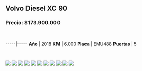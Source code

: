 ## Volvo Diesel XC 90

### Precio: $173.900.000


<p>&nbsp;</p>

-----|-----
**Año** | 2018
**KM** | 6.000
**Placa** | EMU488
**Puertas** | 5


<p>&nbsp;</p>

<img src="images/volvo xc90 d5.jpg?raw=true"/>
<img src="images/volvo xc90 d5 - 1.jpg?raw=true"/>
<img src="images/volvo xc90 d5 - 2.jpg?raw=true"/>
<img src="images/volvo xc90 d5 - 3.jpg?raw=true"/>
<img src="images/volvo xc90 d5 - 4.jpg?raw=true"/>
<img src="images/volvo xc90 d5 - 5.jpg?raw=true"/>
<img src="images/volvo xc90 d5 - 6.jpg?raw=true"/>
<img src="images/volvo xc90 d5 - 7.jpg?raw=true"/>
<img src="images/volvo xc90 d5 - 8.jpg?raw=true"/>
<img src="images/volvo xc90 d5 - 9.jpg?raw=true"/>
<img src="images/volvo xc90 d5 - 10.jpg?raw=true"/>